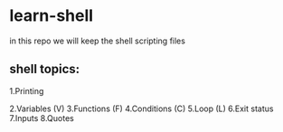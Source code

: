 # learn-shell
in this repo we will keep the shell scripting files

shell topics:
-----------
1.Printing

2.Variables (V)
3.Functions (F)
4.Conditions (C)
5.Loop (L)
6.Exit status
7.Inputs
8.Quotes



